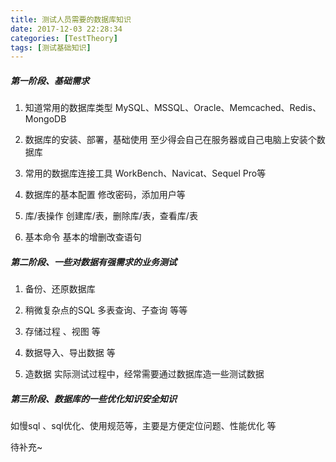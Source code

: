```yaml
---
title: 测试人员需要的数据库知识
date: 2017-12-03 22:28:34
categories: [TestTheory]
tags: [测试基础知识]
---
```


##### 第一阶段、基础需求
1. 知道常用的数据库类型
MySQL、MSSQL、Oracle、Memcached、Redis、MongoDB

2. 数据库的安装、部署，基础使用
至少得会自己在服务器或自己电脑上安装个数据库

  <!--more-->

3. 常用的数据库连接工具
WorkBench、Navicat、Sequel Pro等

4. 数据库的基本配置
修改密码，添加用户等

5. 库/表操作
创建库/表，删除库/表，查看库/表

6. 基本命令
基本的增删改查语句

##### 第二阶段、一些对数据有强需求的业务测试
1. 备份、还原数据库

2. 稍微复杂点的SQL 
多表查询、子查询 等等

3. 存储过程 、视图 等

4. 数据导入、导出数据 等

5. 造数据
实际测试过程中，经常需要通过数据库造一些测试数据

##### 第三阶段、数据库的一些优化知识安全知识
如慢sql 、sql优化、使用规范等，主要是方便定位问题、性能优化 等

待补充~